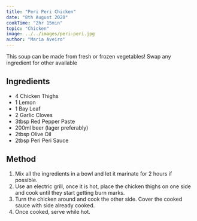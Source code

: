 ```yaml
---
title: "Peri Peri Chicken"
date: "8th August 2020"
cookTime: "2hr 15min"
topic: "Chicken"
image: ../../images/peri-peri.jpg
author: "Maria Aveiro"
---
```


This soup can be made from fresh or frozen vegetables!
Swap any ingredient for other available

## Ingredients

- 4 Chicken Thighs
- 1 Lemon
- 1 Bay Leaf
- 2 Garlic Cloves
- 3tbsp Red Pepper Paste
- 200ml beer (lager preferably)
- 2tbsp Olive Oil
- 2tbsp Peri Peri Sauce

## Method

1. Mix all the ingredients in a bowl and let it marinate for 2 hours if possible.
2. Use an electric grill, once it is hot, place the chicken thighs on one side and cook until they start getting burn marks.
3. Turn the chicken around and cook the other side. Cover the cooked sauce with side already cooked.
4. Once cooked, serve while hot.
